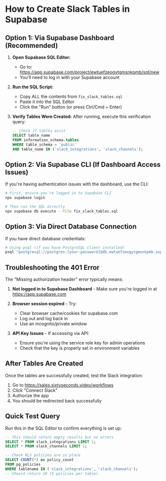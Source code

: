 # How to Create Slack Tables in Supabase

## Option 1: Via Supabase Dashboard (Recommended)

1. **Open Supabase SQL Editor:**
   - Go to: https://app.supabase.com/project/ewtuefzeogytgmsnkpmb/sql/new
   - You'll need to log in with your Supabase account

2. **Run the SQL Script:**
   - Copy ALL the contents from `fix_slack_tables.sql`
   - Paste it into the SQL Editor
   - Click the "Run" button (or press Ctrl/Cmd + Enter)

3. **Verify Tables Were Created:**
   After running, execute this verification query:
   ```sql
   -- Check if tables exist
   SELECT table_name 
   FROM information_schema.tables 
   WHERE table_schema = 'public' 
   AND table_name IN ('slack_integrations', 'slack_channels');
   ```

## Option 2: Via Supabase CLI (If Dashboard Access Issues)

If you're having authentication issues with the dashboard, use the CLI:

```bash
# First, ensure you're logged in to Supabase CLI
npx supabase login

# Then run the SQL directly
npx supabase db execute --file fix_slack_tables.sql
```

## Option 3: Via Direct Database Connection

If you have direct database credentials:

```bash
# Using psql (if you have PostgreSQL client installed)
psql "postgresql://postgres:[your-password]@db.ewtuefzeogytgmsnkpmb.supabase.co:5432/postgres" -f fix_slack_tables.sql
```

## Troubleshooting the 401 Error

The "Missing authorization header" error typically means:

1. **Not logged in to Supabase Dashboard** - Make sure you're logged in at https://app.supabase.com

2. **Browser session expired** - Try:
   - Clear browser cache/cookies for supabase.com
   - Log out and log back in
   - Use an incognito/private window

3. **API Key Issues** - If accessing via API:
   - Ensure you're using the service role key for admin operations
   - Check that the key is properly set in environment variables

## After Tables Are Created

Once the tables are successfully created, test the Slack integration:

1. Go to https://sales.sixtyseconds.video/workflows
2. Click "Connect Slack"
3. Authorize the app
4. You should be redirected back successfully

## Quick Test Query

Run this in the SQL Editor to confirm everything is set up:

```sql
-- This should return empty results but no errors
SELECT * FROM slack_integrations LIMIT 1;
SELECT * FROM slack_channels LIMIT 1;

-- Check RLS policies are in place
SELECT COUNT(*) as policy_count 
FROM pg_policies 
WHERE tablename IN ('slack_integrations', 'slack_channels');
-- Should return 10 (5 policies per table)
```